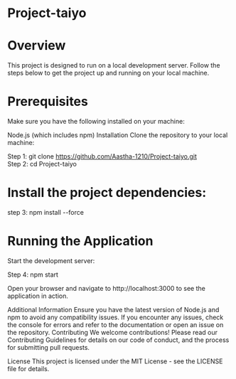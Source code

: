 # Project-taiyo

# Overview
This project is designed to run on a local development server. Follow the steps below to get the project up and running on your local machine.

# Prerequisites
Make sure you have the following installed on your machine:

Node.js (which includes npm)
Installation
Clone the repository to your local machine:


Step 1: git clone https://github.com/Aastha-1210/Project-taiyo.git  
Step 2: cd Project-taiyo

# Install the project dependencies:

step 3: npm install --force

# Running the Application
Start the development server:

Step 4: npm start

Open your browser and navigate to http://localhost:3000 to see the application in action.

Additional Information
Ensure you have the latest version of Node.js and npm to avoid any compatibility issues.
If you encounter any issues, check the console for errors and refer to the documentation or open an issue on the repository.
Contributing
We welcome contributions! Please read our Contributing Guidelines for details on our code of conduct, and the process for submitting pull requests.

License
This project is licensed under the MIT License - see the LICENSE file for details.
